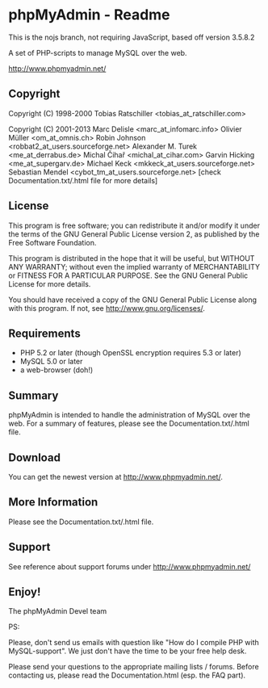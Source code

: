 phpMyAdmin - Readme
===================

This is the nojs branch, not requiring JavaScript, based off version 3.5.8.2

A set of PHP-scripts to manage MySQL over the web.

http://www.phpmyadmin.net/

Copyright
---------

Copyright (C) 1998-2000
    Tobias Ratschiller <tobias_at_ratschiller.com>

Copyright (C) 2001-2013
    Marc Delisle <marc_at_infomarc.info>
    Olivier Müller <om_at_omnis.ch>
    Robin Johnson <robbat2_at_users.sourceforge.net>
    Alexander M. Turek <me_at_derrabus.de>
    Michal Čihař <michal_at_cihar.com>
    Garvin Hicking <me_at_supergarv.de>
    Michael Keck <mkkeck_at_users.sourceforge.net>
    Sebastian Mendel <cybot_tm_at_users.sourceforge.net>
    [check Documentation.txt/.html file for more details]

License
-------

This program is free software; you can redistribute it and/or modify it under
the terms of the GNU General Public License version 2, as published by the
Free Software Foundation.

This program is distributed in the hope that it will be useful, but WITHOUT
ANY WARRANTY; without even the implied warranty of MERCHANTABILITY or FITNESS
FOR A PARTICULAR PURPOSE.  See the GNU General Public License for more
details.

You should have received a copy of the GNU General Public License
along with this program.  If not, see <http://www.gnu.org/licenses/>.

Requirements
------------

* PHP 5.2 or later (though OpenSSL encryption requires 5.3 or later)
* MySQL 5.0 or later
* a web-browser (doh!)

Summary
-------

phpMyAdmin is intended to handle the administration of MySQL over the web.
For a summary of features, please see the Documentation.txt/.html file.

Download
--------

You can get the newest version at http://www.phpmyadmin.net/.

More Information
----------------

Please see the Documentation.txt/.html file.

Support
-------

See reference about support forums under http://www.phpmyadmin.net/


Enjoy!
------

The phpMyAdmin Devel team


PS:

Please, don't send us emails with question like "How do I compile PHP with
MySQL-support". We just don't have the time to be your free help desk.

Please send your questions to the appropriate mailing lists / forums.  Before
contacting us, please read the Documentation.html (esp. the FAQ part).

